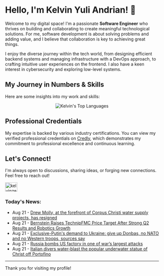 # Hello, I'm Kelvin Yuli Andrian! 👋

Welcome to my digital space! I'm a passionate **Software Engineer** who thrives on building and collaborating to create meaningful technological solutions. For me, software development is about solving problems and adding value, and I believe that collaboration is key to achieving great things.

I enjoy the diverse journey within the tech world, from designing efficient backend systems and managing infrastructure with a DevOps approach, to crafting intuitive user experiences on the frontend. I also have a keen interest in cybersecurity and exploring low-level systems.

## My Journey in Numbers & Skills

Here are some insights into my work and skills:

<p align="center">
  <img src="https://github-readme-stats.vercel.app/api/top-langs/?username=kelvinzer0&layout=compact&theme=radical" alt="Kelvin's Top Languages" />
</p>

## Professional Credentials

My expertise is backed by various industry certifications. You can view my verified professional credentials on [Credly](https://www.credly.com/users/kelvin-yuli-andrian/badges), which demonstrates my commitment to professional excellence and continuous learning.

## Let's Connect!

I'm always open to discussions, sharing ideas, or forging new connections. Feel free to reach out!

<p align="left">
    <a href="https://linkedin.com/in/kelvinzero" target="blank"><img align="center" src="https://cdn.jsdelivr.net/npm/simple-icons@3.0.1/icons/linkedin.svg" alt="kelvinzero" height="30" width="40" /></a>
</p>

### Today's News:

<!-- feed start -->
- Aug 21 - [Drew Molly, at the forefront of Corpus Christi water supply projects, has resigned](https://www.yahoo.com/news/articles/drew-molly-forefront-corpus-christi-152638478.html)
- Aug 21 - [Bernstein Raises TechnipFMC Price Target After Strong Q2 Results and Robotics Growth](https://finance.yahoo.com/news/bernstein-raises-technipfmc-price-target-151519391.html)
- Aug 21 - [Exclusive-Putin's demand to Ukraine: give up Donbas, no NATO and no Western troops, sources say](https://www.yahoo.com/news/articles/exclusive-putins-demand-ukraine-donbas-150626626.html)
- Aug 21 - [Russia bombs US factory in one of war’s largest attacks](https://www.yahoo.com/news/articles/russia-bombs-us-factory-one-104750986.html)
- Aug 21 - [Italian divers water-blast the popular underwater statue of Christ off Portofino](https://www.yahoo.com/news/articles/italian-divers-water-blast-popular-145151676.html)
<!-- feed end -->

---

Thank you for visiting my profile!
